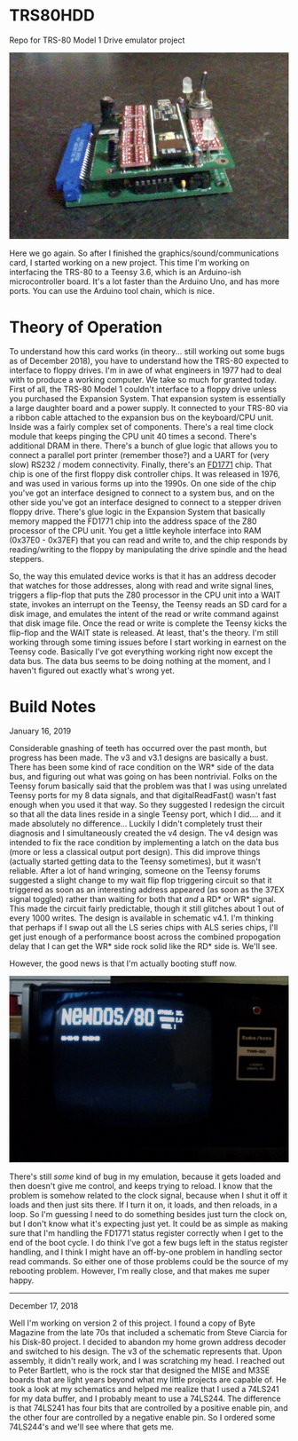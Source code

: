 # TRS80HDD
Repo for TRS-80 Model 1 Drive emulator project


![Version 4.1 of PCB](/img/TRS80HDD_v4.1.jpg?raw=true "Version 4.1 of PCB")

Here we go again.  So after I finished the graphics/sound/communications card, I started working on a new
project.  This time I'm working on interfacing the TRS-80 to a Teensy 3.6, which is an Arduino-ish microcontroller 
board.  It's a lot faster than the Arduino Uno, and has more ports.  You can use the Arduino tool chain, which is 
nice. 

Theory of Operation
===================

To understand how this card works (in theory... still working out some bugs as of December 2018), you have to 
understand how the TRS-80 expected to interface to floppy drives.  I'm in awe of what engineers in 1977 had to 
deal with to produce a working computer.  We take so much for granted today.  First of all, the TRS-80 Model 1
couldn't interface to a floppy drive unless you purchased the Expansion System.  That expansion system is 
essentially a large daughter board and a power supply.  It connected to your TRS-80 via a ribbon cable attached 
to the expansion bus on the keyboard/CPU unit.  Inside was a fairly complex set of components.  There's a real time
clock module that keeps pinging the CPU unit 40 times a second.  There's additional DRAM in there.  There's a bunch
of glue logic that allows you to connect a parallel port printer (remember those?) and a UART for (very slow) 
RS232 / modem connectivity.  Finally, there's an [FD1771](https://en.wikipedia.org/wiki/Western_Digital_FD1771) chip.
That chip is one of the first floppy disk controller chips.  It was released in 1976, and was used in various forms 
up into the 1990s.  On one side of the chip you've got an interface designed to connect to a system bus, and on the 
other side you've got an interface designed to connect to a stepper driven floppy drive.  There's glue logic in the 
Expansion System that basically memory mapped the FD1771 chip into the address space of the Z80 processor of the 
CPU unit.  You get a little keyhole interface into RAM (0x37E0 - 0x37EF) that you can read and write to, and the chip 
responds by reading/writing to the floppy by manipulating the drive spindle and the head steppers.

So, the way this emulated device works is that it has an address decoder that watches for those addresses, along with 
read and write signal lines, triggers a flip-flop that puts the Z80 processor in the CPU unit into a WAIT state, 
invokes an interrupt on the Teensy, the Teensy reads an SD card for a disk image, and emulates the intent of the 
read or write command against that disk image file.  Once the read or write is complete the Teensy kicks the flip-flop 
and the WAIT state is released.  At least, that's the theory.  I'm still working through some timing issues before 
I start working in earnest on the Teensy code.  Basically I've got everything working right now except the data bus.
The data bus seems to be doing nothing at the moment, and I haven't figured out exactly what's wrong yet.

Build Notes
===========

January 16, 2019

Considerable gnashing of teeth has occurred over the past month, but progress has been made.  The v3 and v3.1 designs 
are basically a bust.  There has been some kind of race condition on the WR* side of the data bus, and figuring out what
was going on has been nontrivial.  Folks on the Teensy forum basically said that the problem was that I was using 
unrelated Teensy ports for my 8 data signals, and that digitalReadFast() wasn't fast enough when you used it that way.
So they suggested I redesign the circuit so that all the data lines reside in a single Teensy port, which I did....
and it made absolutely no difference... Luckily I didn't completely trust their diagnosis and I simultaneously created the 
v4 design.  The v4 design was intended to fix the race condition by implementing a latch on the 
data bus (more or less a classical output port design).  This did improve things (actually started getting data to the 
Teensy sometimes), but it wasn't reliable.  After a lot of hand wringing, someone on the Teensy forums suggested a slight 
change to my wait flip flop triggering circuit so that it triggered as soon as an interesting address appeared (as soon 
as the 37EX signal toggled) rather than waiting for both that *and* a RD* or WR* signal.  This made the circuit fairly 
predictable, though it still glitches about 1 out of every 1000 writes.  The design is available in schematic v4.1.
I'm thinking that perhaps if I swap out all the LS series chips with ALS series chips, I'll get just enough of a 
performance boost across the combined propogation delay that I can get the WR* side rock solid like the RD* side is.  We'll
see.

However, the good news is that I'm actually booting stuff now.

![NEWDOS screen shot](/img/NewDosScreenShot.jpg?raw=true "Screen Shot")

There's still *some* kind of bug in my emulation, because it gets loaded and then doesn't give me control, and keeps 
trying to reload.  I know that the problem is somehow related to the clock signal, because when I shut it off it loads and
then just sits there.  If I turn it on, it loads, and then reloads, in a loop.  So I'm guessing I need to do something 
besides just turn the clock on, but I don't know what it's expecting just yet.  It could be as simple as making sure that
I'm handling the FD1771 status register correctly when I get to the end of the boot cycle.  I do think I've got a few bugs left 
in the status register handling, and I think I might have an off-by-one problem in handling sector read commands.  So either 
one of those problems could be the source of my rebooting problem.  However, I'm really close, and that makes me super happy.

--------------------------------------------------------


December 17, 2018

Well I'm working on version 2 of this project.  I found a copy of Byte Magazine from the late 70s that included a 
schematic from Steve Ciarcia for his Disk-80 project.  I decided to abandon my home grown address decoder and 
switched to his design.  The v3 of the schematic represents that.  Upon assembly, it didn't really work, and I 
was scratching my head.  I reached out to Peter Bartlett, who is the rock star that designed the MISE and M3SE 
boards that are light years beyond what my little projects are capable of.  He took a look at my schematics and 
helped me realize that I used a 74LS241 for my data buffer, and I probably meant to use a 74LS244.  The difference 
is that 74LS241 has four bits that are controlled by a positive enable pin, and the other four are controlled by 
a negative enable pin.  So I ordered some 74LS244's and we'll see where that gets me.